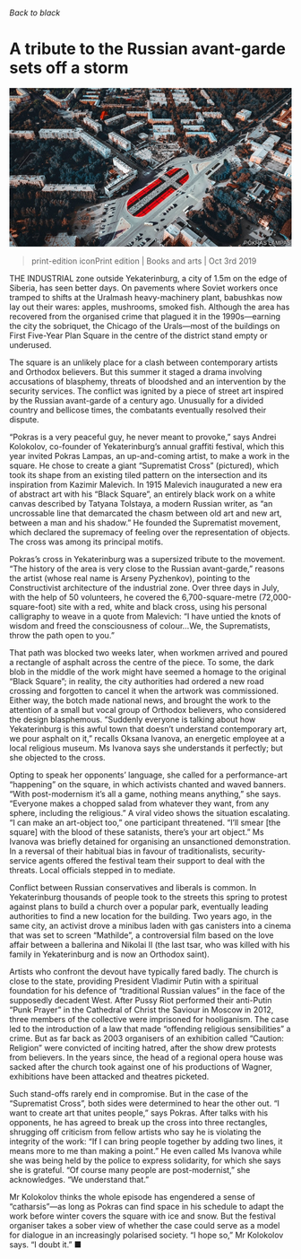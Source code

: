 ###### Back to black

# A tribute to the Russian avant-garde sets off a storm 

![image](images/20191005_BKP012_0.jpg) 

> print-edition iconPrint edition | Books and arts | Oct 3rd 2019 

THE INDUSTRIAL zone outside Yekaterinburg, a city of 1.5m on the edge of Siberia, has seen better days. On pavements where Soviet workers once tramped to shifts at the Uralmash heavy-machinery plant, babushkas now lay out their wares: apples, mushrooms, smoked fish. Although the area has recovered from the organised crime that plagued it in the 1990s—earning the city the sobriquet, the Chicago of the Urals—most of the buildings on First Five-Year Plan Square in the centre of the district stand empty or underused. 

The square is an unlikely place for a clash between contemporary artists and Orthodox believers. But this summer it staged a drama involving accusations of blasphemy, threats of bloodshed and an intervention by the security services. The conflict was ignited by a piece of street art inspired by the Russian avant-garde of a century ago. Unusually for a divided country and bellicose times, the combatants eventually resolved their dispute. 

“Pokras is a very peaceful guy, he never meant to provoke,” says Andrei Kolokolov, co-founder of Yekaterinburg’s annual graffiti festival, which this year invited Pokras Lampas, an up-and-coming artist, to make a work in the square. He chose to create a giant “Suprematist Cross” (pictured), which took its shape from an existing tiled pattern on the intersection and its inspiration from Kazimir Malevich. In 1915 Malevich inaugurated a new era of abstract art with his “Black Square”, an entirely black work on a white canvas described by Tatyana Tolstaya, a modern Russian writer, as “an uncrossable line that demarcated the chasm between old art and new art, between a man and his shadow.” He founded the Suprematist movement, which declared the supremacy of feeling over the representation of objects. The cross was among its principal motifs. 

Pokras’s cross in Yekaterinburg was a supersized tribute to the movement. “The history of the area is very close to the Russian avant-garde,” reasons the artist (whose real name is Arseny Pyzhenkov), pointing to the Constructivist architecture of the industrial zone. Over three days in July, with the help of 50 volunteers, he covered the 6,700-square-metre (72,000-square-foot) site with a red, white and black cross, using his personal calligraphy to weave in a quote from Malevich: “I have untied the knots of wisdom and freed the consciousness of colour…We, the Suprematists, throw the path open to you.” 

That path was blocked two weeks later, when workmen arrived and poured a rectangle of asphalt across the centre of the piece. To some, the dark blob in the middle of the work might have seemed a homage to the original “Black Square”; in reality, the city authorities had ordered a new road crossing and forgotten to cancel it when the artwork was commissioned. Either way, the botch made national news, and brought the work to the attention of a small but vocal group of Orthodox believers, who considered the design blasphemous. “Suddenly everyone is talking about how Yekaterinburg is this awful town that doesn’t understand contemporary art, we pour asphalt on it,” recalls Oksana Ivanova, an energetic employee at a local religious museum. Ms Ivanova says she understands it perfectly; but she objected to the cross. 

Opting to speak her opponents’ language, she called for a performance-art “happening” on the square, in which activists chanted and waved banners. “With post-modernism it’s all a game, nothing means anything,” she says. “Everyone makes a chopped salad from whatever they want, from any sphere, including the religious.” A viral video shows the situation escalating. “I can make an art-object too,” one participant threatened. “I’ll smear [the square] with the blood of these satanists, there’s your art object.” Ms Ivanova was briefly detained for organising an unsanctioned demonstration. In a reversal of their habitual bias in favour of traditionalists, security-service agents offered the festival team their support to deal with the threats. Local officials stepped in to mediate. 

Conflict between Russian conservatives and liberals is common. In Yekaterinburg thousands of people took to the streets this spring to protest against plans to build a church over a popular park, eventually leading authorities to find a new location for the building. Two years ago, in the same city, an activist drove a minibus laden with gas canisters into a cinema that was set to screen “Mathilde”, a controversial film based on the love affair between a ballerina and Nikolai II (the last tsar, who was killed with his family in Yekaterinburg and is now an Orthodox saint). 

Artists who confront the devout have typically fared badly. The church is close to the state, providing President Vladimir Putin with a spiritual foundation for his defence of “traditional Russian values” in the face of the supposedly decadent West. After Pussy Riot performed their anti-Putin “Punk Prayer” in the Cathedral of Christ the Saviour in Moscow in 2012, three members of the collective were imprisoned for hooliganism. The case led to the introduction of a law that made “offending religious sensibilities” a crime. But as far back as 2003 organisers of an exhibition called “Caution: Religion” were convicted of inciting hatred, after the show drew protests from believers. In the years since, the head of a regional opera house was sacked after the church took against one of his productions of Wagner, exhibitions have been attacked and theatres picketed. 

Such stand-offs rarely end in compromise. But in the case of the “Suprematist Cross”, both sides were determined to hear the other out. “I want to create art that unites people,” says Pokras. After talks with his opponents, he has agreed to break up the cross into three rectangles, shrugging off criticism from fellow artists who say he is violating the integrity of the work: “If I can bring people together by adding two lines, it means more to me than making a point.” He even called Ms Ivanova while she was being held by the police to express solidarity, for which she says she is grateful. “Of course many people are post-modernist,” she acknowledges. “We understand that.” 

Mr Kolokolov thinks the whole episode has engendered a sense of “catharsis”—as long as Pokras can find space in his schedule to adapt the work before winter covers the square with ice and snow. But the festival organiser takes a sober view of whether the case could serve as a model for dialogue in an increasingly polarised society. “I hope so,” Mr Kolokolov says. “I doubt it.” ■ 


